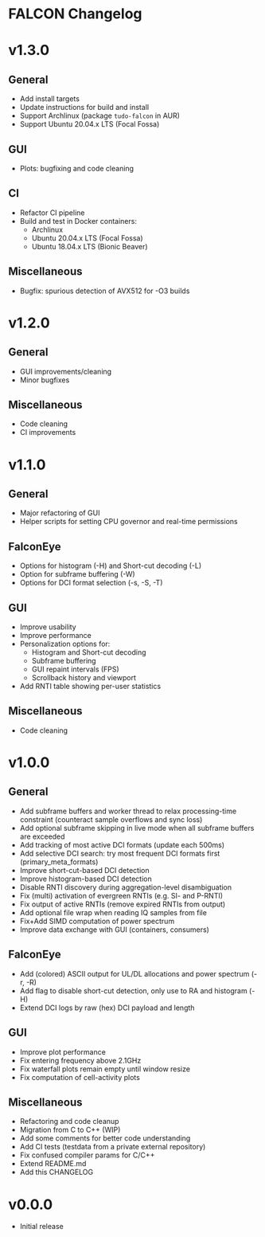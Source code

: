 FALCON Changelog
================

# v1.3.0

## General
- Add install targets
- Update instructions for build and install
- Support Archlinux (package ``tudo-falcon`` in AUR)
- Support Ubuntu 20.04.x LTS (Focal Fossa)

## GUI
- Plots: bugfixing and code cleaning

## CI
- Refactor CI pipeline
- Build and test in Docker containers:
    - Archlinux
    - Ubuntu 20.04.x LTS (Focal Fossa)
    - Ubuntu 18.04.x LTS (Bionic Beaver)

## Miscellaneous
- Bugfix: spurious detection of AVX512 for -O3 builds

# v1.2.0

## General
- GUI improvements/cleaning
- Minor bugfixes

## Miscellaneous
- Code cleaning
- CI improvements

# v1.1.0

## General
- Major refactoring of GUI
- Helper scripts for setting CPU governor and real-time permissions

## FalconEye
- Options for histogram (-H) and Short-cut decoding (-L)
- Option for subframe buffering (-W)
- Options for DCI format selection (-s, -S, -T)

## GUI
- Improve usability
- Improve performance
- Personalization options for:
    - Histogram and Short-cut decoding
    - Subframe buffering
    - GUI repaint intervals (FPS)
    - Scrollback history and viewport
- Add RNTI table showing per-user statistics

## Miscellaneous
- Code cleaning

# v1.0.0

## General
- Add subframe buffers and worker thread to relax processing-time constraint (counteract sample overflows and sync loss)
- Add optional subframe skipping in live mode when all subframe buffers are exceeded
- Add tracking of most active DCI formats (update each 500ms)
- Add selective DCI search: try most frequent DCI formats first (primary_meta_formats)
- Improve short-cut-based DCI detection
- Improve histogram-based DCI detection
- Disable RNTI discovery during aggregation-level disambiguation
- Fix (multi) activation of evergreen RNTIs (e.g. SI- and P-RNTI)
- Fix output of active RNTIs (remove expired RNTIs from output)
- Add optional file wrap when reading IQ samples from file
- Fix+Add SIMD computation of power spectrum
- Improve data exchange with GUI (containers, consumers)

## FalconEye
- Add (colored) ASCII output for UL/DL allocations and power spectrum (-r, -R)
- Add flag to disable short-cut detection, only use to RA and histogram (-H)
- Extend DCI logs by raw (hex) DCI payload and length

## GUI
- Improve plot performance
- Fix entering frequency above 2.1GHz
- Fix waterfall plots remain empty until window resize
- Fix computation of cell-activity plots

## Miscellaneous
- Refactoring and code cleanup
- Migration from C to C++ (WIP)
- Add some comments for better code understanding
- Add CI tests (testdata from a private external repository)
- Fix confused compiler params for C/C++
- Extend README.md
- Add this CHANGELOG

# v0.0.0

- Initial release
